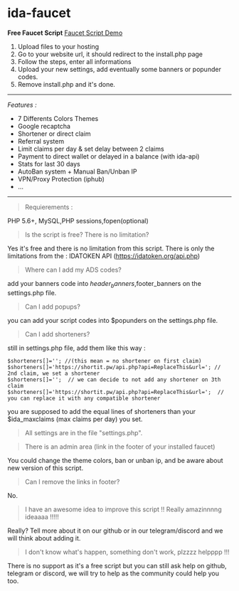 # ida-faucet
**Free Faucet Script** [Faucet Script Demo](https://idatoken.org/faucet/)


1) Upload files to your hosting
2) Go to your website url, it should redirect to the install.php page
3) Follow the steps, enter all informations
4) Upload your new settings, add eventually some banners or popunder codes.
5) Remove install.php and it's done.

-----------------------
*Features :*
- 7 Differents Colors Themes
- Google recaptcha
- Shortener or direct claim
- Referral system
- Limit claims per day & set delay between 2 claims
- Payment to direct wallet or delayed in a balance (with ida-api)
- Stats for last 30 days
- AutoBan system + Manual Ban/Unban IP
- VPN/Proxy Protection (iphub)
- ...
-----------------------

>Requierements :

PHP 5.6+, MySQL,PHP sessions,fopen(optional)



>Is the script is free? There is no limitation?

Yes it's free and there is no limitation from this script. There is only the limitations from the : IDATOKEN API  (https://idatoken.org/api.php)



>Where can I add my ADS codes?

add your banners code into $header_banners,$footer_banners on the settings.php file.



>Can I add popups?

you can add your script codes into $popunders on the settings.php file.



>Can I add shorteners?

still in settings.php file, add them like this way :
```
$shorteners[]=''; //(this mean = no shortener on first claim)
$shorteners[]='https://shortit.pw/api.php?api=ReplaceThis&url='; // 2nd claim, we set a shortener
$shorteners[]='';  // we can decide to not add any shortener on 3th claim
$shorteners[]='https://shortit.pw/api.php?api=ReplaceThis&url=';  // you can replace it with any compatible shortener
```
you are supposed to add the equal lines of shorteners than your $ida_maxclaims (max claims per day) you set.



>All settings are in the file "settings.php".



>There is an admin area (link in the footer of your installed faucet)

You could change the theme colors, ban or unban ip, and be aware about new version of this script.



>Can I remove the links in footer?

No.



>I have an awesome idea to improve this script !! Really amazinnnng ideaaaa !!!!!

Really? Tell more about it on our github or in our telegram/discord and we will think about adding it.



>I don't know what's happen, something don't work, plzzzz helpppp !!!

There is no support as it's a free script but you can still ask help on github, telegram or discord, we will try to help as the community could help you too.
